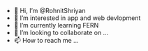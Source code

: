 - 👋 Hi, I’m @RohnitShriyan
- 👀 I’m interested in app and web devlopment
- 🌱 I’m currently learning FERN
- 💞️ I’m looking to collaborate on ...
- 📫 How to reach me ...

<!---
RohnitShriyan/RohnitShriyan is a ✨ special ✨ repository because its `README.md` (this file) appears on your GitHub profile.
You can click the Preview link to take a look at your changes.
--->
